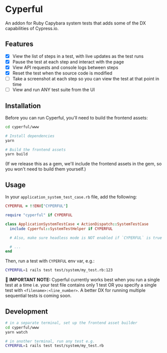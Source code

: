 # Cyperful

An addon for Ruby Capybara system tests that adds some of the DX capabilities of Cypress.io.

## Features

- [x] View the list of steps in a test, with live updates as the test runs
- [x] Pause the test at each step and interact with the page
- [x] View API requests and console logs between steps
- [x] Reset the test when the source code is modified
- [ ] Take a screenshot at each step so you can view the test at that point in time
- [ ] View and run ANY test suite from the UI

## Installation

Before you can run Cyperful, you'll need to build the frontend assets:

```bash
cd cyperful/www

# Install dependencies
yarn

# Build the frontend assets
yarn build
```

(If we release this as a gem, we'll include the frontend assets in the gem, so you won't need to build them yourself.)

## Usage

In your `application_system_test_case.rb` file, add the following:

```ruby
CYPERFUL = !!ENV["CYPERFUL"]

require "cyperful" if CYPERFUL

class ApplicationSystemTestCase < ActionDispatch::SystemTestCase
  include Cyperful::SystemTestHelper if CYPERFUL

  # Also, make sure headless mode is NOT enabled if `CYPERFUL` is true

  # ...
end
```

Then, run a test with `CYPERFUL` env var, e.g.:

```bash
CYPERFUL=1 rails test test/system/my_test.rb:123
```

🚨 **IMPORTANT NOTE:**
Cyperful currently works best when you run a single test at a time i.e. your test file contains only 1 test OR you specify a single test with `<filename>:<line_number>`. A better DX for running multiple sequential tests is coming soon.

## Development

```bash
# in a separate terminal, set up the frontend asset builder
cd cyperful/www
yarn watch

# in another terminal, run any test e.g.
CYPERFUL=1 rails test test/system/my_test.rb
```

